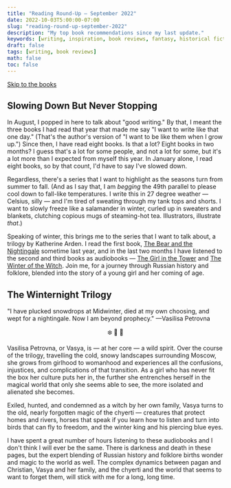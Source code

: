 ```yaml
---
title: "Reading Round-Up — September 2022"
date: 2022-10-03T5:00:00-07:00
slug: "reading-round-up-september-2022"
description: "My top book recommendations since my last update."
keywords: [writing, inspiration, book reviews, fantasy, historical fiction]
draft: false
tags: [writing, book reviews]
math: false
toc: false
---
```


[Skip to the books](The-Winternight-Trilogy)<br>

## Slowing Down But Never Stopping

In August, I popped in here to talk about "good writing." By that, I meant the three books I had read that year that made me say "I want to write like that one day." (That's the author's version of "I want to be like them when I grow up.") Since then, I have read eight books. Is that a lot? Eight books in two months? I guess that's a lot for some people, and not a lot for some, but it's a lot more than I expected from myself this year. In January alone, I read eight books, so by that count, I'd have to say I've slowed down.

Regardless, there's a series that I want to highlight as the seasons turn from summer to fall. (And as I say that, I am _begging_ the 49th parallel to please cool down to fall-like temperatures. I write this in 27 degree weather &mdash; Celsius, silly &mdash; and I'm tired of sweating through my tank tops and shorts. I want to slowly freeze like a salamander in winter, curled up in sweaters and blankets, clutching copious mugs of steaming-hot tea. Illustrators, illustrate _that_.)

Speaking of winter, this brings me to the series that I want to talk about, a trilogy by Katherine Arden. I read the first book, [The Bear and the Nightingale](https://app.thestorygraph.com/books/b49fe05c-af9c-476d-a18b-9465a4217d9c) sometime last year, and in the last two months I have listened to the second and third books as audiobooks &mdash; [The Girl in the Tower](https://app.thestorygraph.com/books/b3ddb5e0-9a55-4832-9c88-466fdd71b65f) and [The Winter of the Witch](https://app.thestorygraph.com/books/039e9c96-66a1-41b8-9e7a-50254ff68ea4). Join me, for a journey through Russian history and folklore, blended into the story of a young girl and her coming of age.

## The Winternight Trilogy

"I have plucked snowdrops at Midwinter, died at my own choosing, and wept for a nightingale. Now I am beyond prophecy." —Vasilisa Petrovna

<p style="text-align: center;">❄️ 🌲 🐎</p>

Vasilisa Petrovna, or Vasya, is — at her core — a wild spirit. Over the course of the trilogy, travelling the cold, snowy landscapes surrounding Moscow, she grows from girlhood to womanhood and experiences all the confusions, injustices, and complications of that transition. As a girl who has never fit the box her culture puts her in, the further she entrenches herself in the magical world that only she seems able to see, the more isolated and alienated she becomes.

Exiled, hunted, and condemned as a witch by her own family, Vasya turns to the old, nearly forgotten magic of the chyerti &mdash; creatures that protect homes and rivers, horses that speak if you learn how to listen and turn into birds that can fly to freedom, and the winter king and his piercing blue eyes.

I have spent a great number of hours listening to these audiobooks and I don't think I will ever be the same. There is darkness and death in these pages, but the expert blending of Russian history and folklore births wonder and magic to the world as well. The complex dynamics between pagan and Christian, Vasya and her family, and the chyerti and the world that seems to want to forget them, will stick with me for a long, long time.